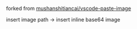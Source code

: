 forked from [mushanshitiancai/vscode-paste-image](https://github.com/mushanshitiancai/vscode-paste-image)

insert image path -> insert inline base64 image
